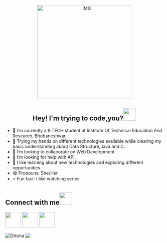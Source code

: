 
<p align="center">
<img align="center" alt="IMG" src="https://octodex.github.com/images/femalecodertocat.png" height="300" />
  </p>


<h2 align="center">Hey! I'm trying to code,you?<img width="40px" src="https://c.tenor.com/MdI9bTt7NMgAAAAj/good-evening-hand-wave.gif"></h2>





- 🔭 I’m currently a B.TECH student at Institute Of Technical Education And Research, Bhubaneshwar.
- 🌱 Trying my hands on different technologies available while clearing my basic understanding about Data Structure,Java and C.
- 👯 I’m looking to collaborate on Web Development.
- 🤔 I’m looking for help with API.
- 💬 I like learning about new technologies and exploring different opportunities.
- 😄 Pronouns: She/Her
- ⚡ Fun fact: I like watching series.
<h2>Connect with me<img src="https://bosonmachines.com/wp-content/uploads/2019/05/contactus.gif" width="40px"></h2>
<p align="left">
<a href="mailto:dikshavatsz2050@gmail.com"><img src="https://cdn4.iconfinder.com/data/icons/free-colorful-icons/360/gmail.png" width="50px"></a> <img src="https://cdn4.iconfinder.com/data/icons/social-media-icons-the-circle-set/48/linkedin_circle-512.png" width="50px"> <img src="https://www.freeiconspng.com/thumbs/logo-twitter-png/logo-twitter-icon-symbol-0.png" width="50px">
  </p>

<img src="https://github-readme-stats.vercel.app/api?username=Diksha-Vats&&show_icons=true&title_color=ffffff&icon_color=bb2acf&text_color=daf7dc&bg_color=151515">
<img src="https://komarev.com/ghpvc/?username=Diksha-Vats&label=Profile%20views&color=0e75b6&style=flat" alt="Diksha" align="left" /> </p>
